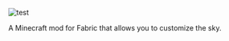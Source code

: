 ![test](https://i.imgur.com/KawgLqU.png)

A Minecraft mod for Fabric that allows you to customize the sky.
